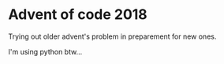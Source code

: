 # Advent of code 2018

Trying out older advent's problem in preparement for new ones.

I'm using python btw...
